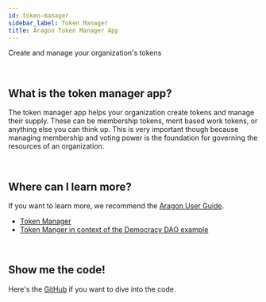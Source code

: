 ```yaml
---
id: token-manager
sidebar_label: Token Manager
title: Aragon Token Manager App
---
```


Create and manage your organization's tokens

<br>

## What is the token manager app?

The token manager app helps your organization create tokens and manage their supply. These can be membership tokens, merit based work tokens, or anything else you can think up. This is very important though because managing membership and voting power is the foundation for governing the resources of an organization.

<br>

## Where can I learn more?

If you want to learn more, we recommend the [Aragon User Guide](https://wiki.aragon.org/tutorials/Aragon_User_Guide/).
- [Token Manager](https://wiki.aragon.org/tutorials/Aragon_User_Guide/#32-token-manager)
- [Token Manger in context of the Democracy DAO example](https://wiki.aragon.org/tutorials/Aragon_User_Guide/#222-token-manager-app)

<br>

## Show me the code!

Here's the [GitHub](https://github.com/aragon/aragon-apps/blob/master/apps/token-manager) if you want to dive into the code.

<br>
